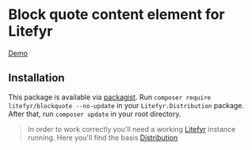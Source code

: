 # Block quote content element for Litefyr

[Demo](https://elements.litefyr.io/blockquote)

## Installation

This package is available via [packagist]. Run `composer require litefyr/blockquote --no-update` in your
`Litefyr.Distribution` package. After that, run `composer update` in your root directory.

> In order to work correctly you'll need a working [Litefyr] instance running. Here you'll find the basis [Distribution]

[litefyr]: https://litefyr.io
[distribution]: https://github.com/Litefyr/Distribution
[packagist]: https://packagist.org/packages/litefyr/blockquote
